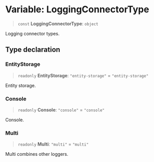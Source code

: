 # Variable: LoggingConnectorType

> `const` **LoggingConnectorType**: `object`

Logging connector types.

## Type declaration

### EntityStorage

> `readonly` **EntityStorage**: `"entity-storage"` = `"entity-storage"`

Entity storage.

### Console

> `readonly` **Console**: `"console"` = `"console"`

Console.

### Multi

> `readonly` **Multi**: `"multi"` = `"multi"`

Multi combines other loggers.
